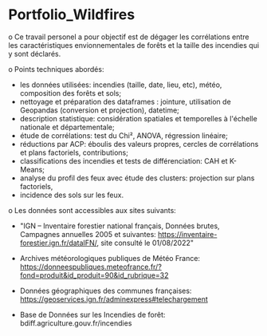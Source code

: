# Portfolio_Wildfires

o  Ce travail personel a pour objectif est de dégager les corrélations entre les caractéristiques envionnementales de forêts et la taille des incendies qui y sont déclarés.

o  Points techniques abordés:
- les données utilisées: incendies (taille, date, lieu, etc), météo, composition des forêts et sols;
- nettoyage et préparation des dataframes : jointure, utilisation de Geopandas (conversion et projection), datetime;
- description statistique: considération spatiales et temporelles à l'échelle nationale et départementale;
- étude de corrélations: test du Chi², ANOVA, régression linéaire;
- réductions par ACP: éboulis des valeurs propres, cercles de corrélations et plans factoriels, contributions;
- classifications des incendies et tests de différenciation: CAH et K-Means;
- analyse du profil des feux avec étude des clusters: projection sur plans factoriels,
- incidence des sols sur les feux.

o  Les données sont accessibles aux sites suivants:

- "IGN – Inventaire forestier national français, Données brutes, Campagnes annuelles 2005 et suivantes:  https://inventaire-forestier.ign.fr/dataIFN/, site consulté le 01/08/2022"

- Archives météorologiques publiques de Météo France:  https://donneespubliques.meteofrance.fr/?fond=produit&id_produit=90&id_rubrique=32

- Données géographiques des communes françaises:  https://geoservices.ign.fr/adminexpress#telechargement

- Base de Données sur les Incendies de forêt:  bdiff.agriculture.gouv.fr/incendies
